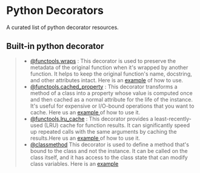 # Python Decorators

A curated list of python decorator resources.

## Built-in python decorator

> -   [@functools.wraps](https://docs.python.org/3/library/functools.html#functools.wraps) : This decorator is used to preserve the metadata of the original function when it's wrapped by another function. It helps to keep the original function's name, docstring, and other attributes intact. Here is an [example](decorators/functools_wraps.md) of how to use.
> -   [@functools.cached_property](https://docs.python.org/3/library/functools.html#functools.cached_property) : This decorator transforms a method of a class into a property whose value is computed once and then cached as a normal attribute for the life of the instance. It's useful for expensive or I/O-bound operations that you want to cache. Here us an [example ](decorators/functools_cached_property.md) of how to use it.
> -   [@functools.lru_cache](https://docs.python.org/3/library/functools.html#functools.lru_cache) : This decorator provides a least-recently-used (LRU) cache for function results. It can significantly speed up repeated calls with the same arguments by caching the results.Here us an [example ](decorators/functools_lru_cache.md) of how to use it.
> -   [@classmethod](https://docs.python.org/3/library/functions.html#classmethod) This decorator is used to define a method that's bound to the class and not the instance. It can be called on the class itself, and it has access to the class state that can modify class variables. Here is an [example](decorators/classmethod.md)
